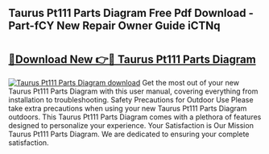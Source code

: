 ## Taurus Pt111 Parts Diagram Free Pdf Download - Part-fCY New Repair Owner Guide iCTNq

# <h2><a href="http://dfnjizj.blite.top/?on=Taurus+Pt111+Parts+Diagram">🔗Download New 👉🔴 Taurus Pt111 Parts Diagram</a></h2>

[![Taurus Pt111 Parts Diagram download](https://i.imgur.com/lujVjoI.png)](http://dfnjizj.blite.top/?on=Taurus+Pt111+Parts+Diagram)
Get the most out of your new Taurus Pt111 Parts Diagram with this user manual, covering everything from installation to troubleshooting. Safety Precautions for Outdoor Use Please take extra precautions when using your new Taurus Pt111 Parts Diagram outdoors. This Taurus Pt111 Parts Diagram comes with a plethora of features designed to personalize your experience. Your Satisfaction is Our Mission Taurus Pt111 Parts Diagram. We are dedicated to ensuring your complete satisfaction.
